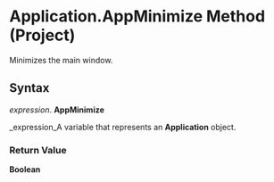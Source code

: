 
# Application.AppMinimize Method (Project)

Minimizes the main window.


## Syntax

 _expression_. **AppMinimize**

 _expression_A variable that represents an  **Application** object.


### Return Value

 **Boolean**

